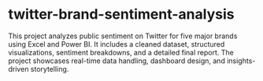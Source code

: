 # twitter-brand-sentiment-analysis
This project analyzes public sentiment on Twitter for five major brands using Excel and Power BI. It includes a cleaned dataset, structured visualizations, sentiment breakdowns, and a detailed final report. The project showcases real-time data handling, dashboard design, and insights-driven storytelling.
